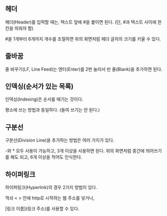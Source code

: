 ## 헤더
헤더(Header)를 입력할 때는, 텍스트 앞에 #을 붙이면 된다. 
(단, #과 텍스트 사이에 한 칸을 띄워야 함)


#을 1개부터 6개까지 개수를 조절하면 위의 화면처럼 헤더 글자의 크기를 키울 수 있다.

## 줄바꿈
줄 바꾸기(LF, Line Feed)는 엔터(Enter)를 2번 눌러서 빈 줄(Blank)을 추가하면 된다.

## 인덱싱(순서가 있는 목록)
인덱싱(Indexing)은 순서를 매기는 것이다. 

평소에 쓰는 방법과 동일하다. (들여 쓰기는 안 된다.)

## 구분선
구분선(Division Line)을 추가하는 방법은 여러 가지가 있다.

-와 * 모두 사용이 가능하고, 3개 이상을 사용하면 된다.
위의 화면처럼 중간에 띄어쓰기를 해도 되고, 6개 이상을 적어도 인식한다.

## 하이퍼링크
하이퍼링크(Hyperlink)의 경우 2가지 방법이 있다.

꺽쇠 < > 안에 http로 시작하는 웹 주소를 넣거나,

[링크 이름](링크 주소)를 사용할 수 있다.
